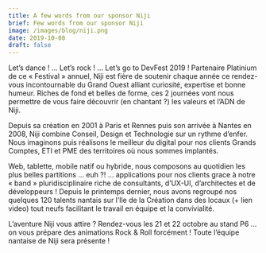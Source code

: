 ```yaml
---
title: A few words from our sponsor Niji
brief: Few words from our sponsor Niji
image: /images/blog/niji.png
date: 2019-10-08
draft: false
---
```


Let’s dance ! … Let’s rock ! … Let’s go to DevFest 2019 ! Partenaire Platinium de ce « Festival » annuel, Niji est fière de soutenir chaque année ce rendez-vous incontournable du Grand Ouest alliant curiosité, expertise et bonne humeur. Riches de fond et belles de forme, ces 2 journées vont nous permettre de vous faire découvrir (en chantant ?) les valeurs et l’ADN de Niji.

Depuis sa création en 2001 à Paris et Rennes puis son arrivée à Nantes en 2008, Niji combine Conseil, Design et Technologie sur un rythme d’enfer. Nous imaginons puis réalisons le meilleur du digital pour nos clients Grands Comptes, ETI et PME des territoires où nous sommes implantés.

Web, tablette, mobile natif ou hybride, nous composons au quotidien les plus belles partitions … euh ?! … applications pour nos clients grace à notre « band » pluridisciplinaire riche de consultants, d’UX-UI, d’architectes et de développeurs ! Depuis le printemps dernier, nous avons regroupé nos quelques 120 talents nantais sur l’Ile de la Création dans des locaux (+ lien video) tout neufs facilitant le travail en équipe et la convivialité.

L’aventure Niji vous attire ? Rendez-vous les 21 et 22 octobre au stand P6 … on vous prépare des animations Rock & Roll forcément ! Toute l’équipe nantaise de Niji sera présente !